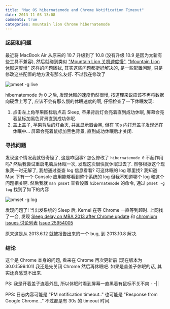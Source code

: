 ```yaml
---
title: "Mac OS hibernatemode and Chrome Notification Timeout"
date: 2013-11-03 13:08
comments: true
categories: mountain lion Chrome hibernatemode
---
```

### 起因和问题
最近将 MacBook Air 从原来的 10.7 升级到了 10.8 (没有升级 10.9 是因为太新有些工具不兼容), 然后就碰到类似 ["Mountain Lion 关机速度慢"](http://blog.csdn.net/cneducation/article/details/8293224), ["Mountain Lion 休眠速度慢"](http://www.mobileai.tw/2012/09/20/mac-osx-ssd-optimization/) 这样的问题困扰, 其实这些问题都挺好解决的, 是一些配置问题, 只是修改这些配置的地方没有那么友好. 不过我在修改了 

![pmset -g live](http://wyatt.qiniudn.com/pmset.png "pmset -g live")

hibernatemode 为 0 之后, 发现休眠的速度仍然很慢, 按道理来说应该不再将数据向硬盘上写了, 应该不会有那么慢的休眠速度的啊, 仔细检查了一下休眠发现:

1. 点击左上角苹果图标后点击 Sleep,  苹果背后灯会亮着直到成功休眠, 屏幕会亮着鼠标加黑色背景直到成功休眠.
2. 盖上盖子, 苹果背后的灯会灭, 并且显示器会黑, 但在 10s 内打开盖子发现还在休眠中… 屏幕会亮着鼠标加黑色背景, 直到成功休眠后才关闭.

### 寻找问题
发现这个情况我就很奇怪了, 这是咋回事? 怎么修改了 `hibernatemode 0` 不起作用吗? 然后我尝试重启电脑后休眠一次, 发现这次很快就休眠过去了. 然够根据这个现象我一时无解了, 我想通过查查 log 信息看看? 可这休眠的 log 哪里找? 我知道 Mac 下有一个 Console 应用能够看到整个系统的 log 但我不知道哪个 log 和这个问题相关啊. 然后我就 `man pmset` 查看设置 `hibernatemode` 的命令, 通过 `pmset -g log` 找到了如下的内容

![pmset -g log](http://wyatt.qiniudn.com/pmset_log.png)

发现问题了! 当出发系统的 Sleep 后, Kernel 在等 Chrome 一直等到超时. 上网找了一会, 发现 [Sleep delay on MBA 2013 after Chrome update](http://forums.macrumors.com/showthread.php?t=1649152) 和 [chromium issues 讨论列表](https://code.google.com/p/chromium/issues/detail?id=132336#c61)  [Issue 25954005](https://codereview.chromium.org/25954005/)

原来这是从 2013.6.12 就被报告出来的一个 bug, 到 2013.10.8 解决.

### 结论
这个是 Chrome 本身的问题, 看来在 Chrome 再次更新前 (现在版本为 30.0.1599.101) 我还是先关闭 Chrome 然后再休眠吧.  如果是盖盖子休眠的话, 其实还真感觉不出来.

PS: 我是开着盖子连着外显, 所以休眠时看到屏幕一直黑着有鼠标不关不爽 - -||

PPS: 日志内容可能是 "PM notification timeout.." 也可能是 "Response from Google Chrome…" 不过都是有 30s 的 timeout 时间.